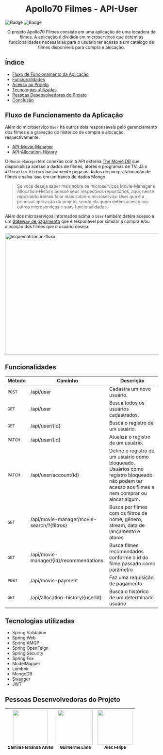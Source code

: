 <h1 align="center"> Apollo70 Filmes - API-User</h1>

![Badge](http://img.shields.io/static/v1?label=STATUS&message=DEVELOPMENT&color=yellow&style=for-the-badge)
![Badge](http://img.shields.io/static/v1?label=RELEASE%20DATE&message=SEPTEMBER%202022&color=yellow&style=for-the-badge)

<p align="center">O projeto Apollo70 Filmes consiste em uma aplicação de uma locadora de filmes. A aplicação é dividida em microserviços que detém as funcionalidades necessárias para o usuário ter acesso a um catálogo de filmes disponíveis para compra e alocação.<p>

 ## Índice 

* [Fluxo de Funcionamento da Aplicação](#fluxo-de-funcionamento-da-aplicação)
* [Funcionalidades](#funcionalidades)
* [Acesso ao Projeto](#acesso-ao-projeto)
* [Tecnologias utilizadas](#tecnologias-utilizadas)
* [Pessoas Desenvolvedoras do Projeto](#pessoas-desenvolvedoras)
* [Conclusão](#conclusão)

## Fluxo de Funcionamento da Aplicação
Além do microserviço `User` há outros dois responsáveis pelo gerenciamento dos filmes e a gravação do histórico de compra e alocação, respectivamente:

 * [API-Movie-Manager](https://github.com/Team-Spring-Alpha/API-Movie-Manager)
 * [API-Allocation-History](https://github.com/Team-Spring-Alpha/API-Allocation-History.git)

O `Movie-Manager`tem conexão com a API externa [The Movie DB](https://www.themoviedb.org/documentation/api) que disponibiliza acesso a dados de filmes, atores e programas de TV. Já o `Allocation-History` basicamente pega os dados de compra/alocação de filmes e salva isso em um banco de dados Mongo. 

> Se você deseja saber mais sobre os microserviços Movie-Manager e Allocation-History acesse seus respectivos repositórios, aqui, nesse repositório iremos falar mais sobre o microserviço User que é a principal aplicação do projeto, sendo ela quem detém acesso aos outros microserviços e suas funcionalidades.

Além dos microserviços informados acima o `User` também detém acesso a um [Gateway de pagamento](https://github.com/rcdomingos/pb-process-payment) que é responável por simular a compra e/ou alocação dos filmes que o usuário deseja.

<img src="https://user-images.githubusercontent.com/97967193/189252252-6498579c-d4b0-4433-b9d3-5d0a130c452d.png" height="400" width="650" title="esquematizacao-fluxo">

## Funcionalidades

| Método | Caminho | Descrição |
|---|---|---|
| `POST` | /api/user | Cadastra um novo usuário. |
| `GET` | /api/user | Busca todos os usuários cadastrados. |
| `GET` | /api/user/{id} | Busca o registro de um usuário. |
| `PATCH` | /api/user/{id} | Atualiza o registro de um usuário. |
| `PATCH` | /api/user/account{id} | Define o registro de um usuário como bloqueado. Usuários como registro bloqueado não podem ter acesso aos filmes e nem comprar ou alocar algum. |
| `GET` | /api/movie-manager/movie-search/?{filtros}| Busca por filmes com os filtros de nome, gênero, stream, data de lançamento e atores |
| `GET` | /api/movie-manager/{id}/recommendations | Busca filmes recomendados conforme o id do filme passado como parâmetro |
| `POST` | /api/movie-payment| Faz uma requisição de pagamento |
| `GET` | /api/allocation-history/{userId} | Busca o histórico de um determinado usuário|

## Tecnologias utilizadas
- Spring Validation
- Spring Web
- Spring AMQP
- Spring OpenFeign
- Spring Security
- Spring Fox
- ModelMapper
- Lombok
- MongoDB
- Swagger
- JWT

## Pessoas Desenvolvedoras do Projeto

| [<img src="https://avatars.githubusercontent.com/u/37356058?v=4" width=115><br><sub>Camila Fernanda Alves</sub>](https://github.com/camilafernanda) |  [<img src="https://avatars.githubusercontent.com/u/30351153?v=4" width=115><br><sub>Guilherme Lima</sub>](https://github.com/guilhermeonrails) |  [<img src="https://avatars.githubusercontent.com/u/8989346?v=4" width=115><br><sub>Alex Felipe</sub>](https://github.com/alexfelipe) |
| :---: | :---: | :---: |
